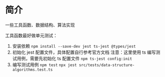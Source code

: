 # 简介

一些工具函数、数据结构、算法实现

工具函数最好做单元测试：
1. 安装依赖
`npm install --save-dev jest ts-jest @types/jest`
2. 初始化 jest 配置文件，具体配置自行参考官方文档
注意：这里使用 ts 编写测试用例，需要先初始化 ts 配置文件
`npm ts-jest config:init`
3. 编写测试用例
`npm test`
`npx jest src/tests/data-structure-algorithms.test.ts`

